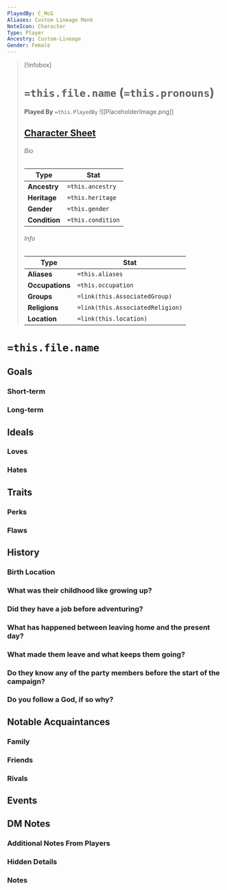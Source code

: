 ```yaml
---
PlayedBy: C_McG
Aliases: Custom Lineage Monk
NoteIcon: Character
Type: Player
Ancestry: Custom-Lineage
Gender: Female
---
```


> [!infobox]
> # `=this.file.name` (`=this.pronouns`)
> **Played By**  `=this.PlayedBy`
> ![[PlaceholderImage.png]]
> ## [Character Sheet](https://www.dndbeyond.com/characters/113304795/YzvadN)
> ###### Bio
> Type |  Stat |
> ---|---|
> **Ancestry** | `=this.ancestry` |
> **Heritage** | `=this.heritage` |
> **Gender** | `=this.gender` |
> **Condition** | `=this.condition` |
> ###### Info
> Type |  Stat |
> ---|---|
> **Aliases** | `=this.aliases` |
> **Occupations** | `=this.occupation` |
> **Groups** | `=link(this.AssociatedGroup)` |
> **Religions** | `=link(this.AssociatedReligion)` |
> **Location** | `=link(this.location)` |

# **`=this.file.name`**
## Goals
### Short-term


### Long-term


## Ideals
### Loves


### Hates


## Traits
### Perks


### Flaws


## History
### Birth Location


### What was their childhood like growing up?


### Did they have a job before adventuring?


### What has happened between leaving home and the present day?


### What made them leave and what keeps them going?


### Do they know any of the party members before the start of the campaign?


### Do you follow a God, if so why?


## Notable Acquaintances
### Family


### Friends


### Rivals


## Events


## DM Notes
### Additional Notes From Players 


### Hidden Details


### Notes

